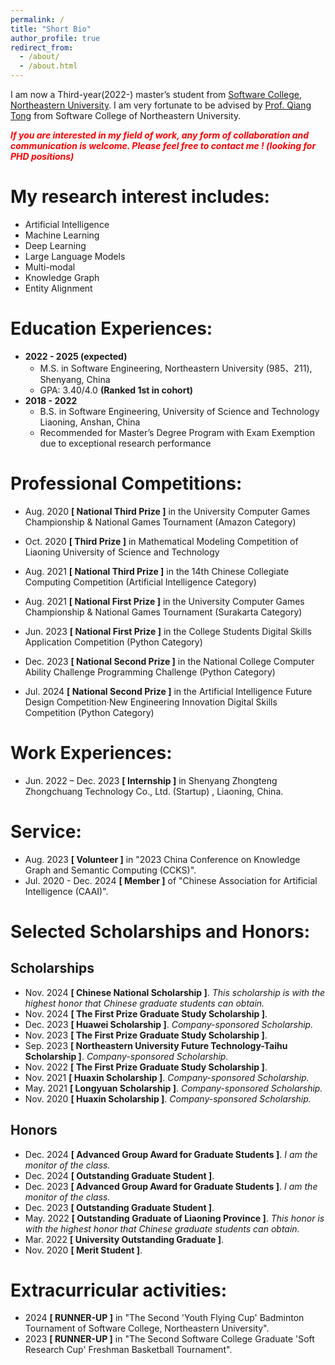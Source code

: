 ```yaml
---
permalink: /
title: "Short Bio"
author_profile: true
redirect_from: 
  - /about/
  - /about.html
---
```


I am now a Third-year(2022-) master’s student from [Software College](http://sc.neu.edu.cn/english/main.htm), [Northeastern University](https://english.neu.edu.cn/). I am very fortunate to be advised by [Prof. Qiang Tong](http://faculty.neu.edu.cn/tongq/en/index.htm) from Software College of Northeastern University. 

 <b><i><font color='red'>If you are interested in my field of work, any form of collaboration and communication is welcome. Please feel free to contact me ! (looking for PHD positions)</font> </i></b>

# My research interest includes:

- Artificial Intelligence
- Machine Learning
- Deep Learning
- Large Language Models
- Multi-modal
- Knowledge Graph
- Entity Alignment

# Education Experiences:

- **2022 - 2025 (expected)** 
  - M.S. in Software Engineering, Northeastern University (985、211), Shenyang, China
  - GPA: 3.40/4.0 **(Ranked 1st in cohort)**
- **2018 - 2022** 
  - B.S. in Software Engineering, University of Science and Technology Liaoning, Anshan, China
  - Recommended for Master’s Degree Program with Exam Exemption due to exceptional research performance

# Professional Competitions:

- Aug. 2020 **[ National Third Prize ]** in the University Computer Games Championship & National Games Tournament (Amazon Category)

- Oct. 2020 **[ Third Prize ]** in Mathematical Modeling Competition of Liaoning University of Science and Technology
- Aug. 2021 **[ National Third Prize ]** in the 14th Chinese Collegiate Computing Competition (Artificial Intelligence Category)
- Aug. 2021 **[ National First Prize ]** in the University Computer Games Championship & National Games Tournament (Surakarta Category)
- Jun. 2023 **[ National First Prize ]** in the College Students Digital Skills Application Competition (Python Category)
- Dec. 2023 **[ National Second Prize ]** in the National College Computer Ability Challenge Programming Challenge (Python Category)
- Jul. 2024 **[ National Second Prize ]** in the Artificial Intelligence Future Design Competition·New Engineering Innovation Digital Skills Competition (Python Category)	

# Work Experiences:

- Jun. 2022 – Dec. 2023 **[ Internship ]** in Shenyang Zhongteng Zhongchuang Technology Co., Ltd. (Startup) , Liaoning, China.

# Service:

- Aug. 2023 **[ Volunteer ]** in "2023 China Conference on Knowledge Graph and Semantic Computing (CCKS)".
- Jul. 2020 - Dec. 2024  **[ Member ]**  of "Chinese Association for Artificial Intelligence (CAAI)".

# Selected Scholarships and Honors:

## Scholarships

- Nov. 2024 **[ Chinese National Scholarship ]**. *This scholarship is with the highest honor that Chinese graduate students can obtain.*
- Nov. 2024 **[ The First Prize Graduate Study Scholarship ]**.
- Dec. 2023 **[ Huawei Scholarship ]**.  *Company-sponsored Scholarship.*
- Nov. 2023 **[ The First Prize Graduate Study Scholarship ]**.
- Sep. 2023 **[ Northeastern University Future Technology-Taihu Scholarship ]**. *Company-sponsored Scholarship.*
- Nov. 2022 **[ The First Prize Graduate Study Scholarship ]**.
- Nov. 2021 **[ Huaxin Scholarship ]**. *Company-sponsored Scholarship.*
- May. 2021 **[ Longyuan Scholarship ]**. *Company-sponsored Scholarship.*
- Nov. 2020 **[ Huaxin Scholarship ]**. *Company-sponsored Scholarship.*

## Honors

- Dec. 2024 **[  Advanced Group Award for Graduate Students  ]**. *I am the monitor of the class.*
- Dec. 2024 **[ Outstanding Graduate Student ]**.
- Dec. 2023 **[  Advanced Group Award for Graduate Students ]**. *I am the monitor of the class.*
- Dec. 2023 **[ Outstanding Graduate Student ]**.
- May. 2022 **[ Outstanding Graduate of Liaoning Province ]**. *This honor is with the highest honor that Chinese graduate students can obtain.*
- Mar. 2022 **[ University Outstanding Graduate ]**.
- Nov. 2020 **[ Merit Student ]**.

# Extracurricular activities:

- 2024 **[ RUNNER-UP ]** in "The Second 'Youth Flying Cup' Badminton Tournament of Software College, Northeastern University".
- 2023 **[ RUNNER-UP ]** in "The Second Software College Graduate 'Soft Research Cup' Freshman Basketball Tournament".